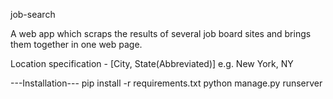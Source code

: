 job-search


A web app which scraps the results of several job board sites and brings them together in one web page.

Location specification - [City, State(Abbreviated)]
e.g. New York, NY

---Installation---
pip install -r requirements.txt
python manage.py runserver
